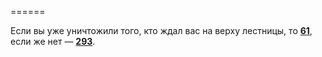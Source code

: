 ======

Если вы уже уничтожили того, кто ждал вас на верху лестницы, то [**61**](#n_61), если же нет — [**293**](#n_293).

